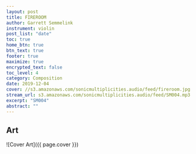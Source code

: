 ```yaml
---
layout: post
title: FIREROOM
author: Garrett Semmelink
instrument: violin
post_list: "date"
toc: true
home_btn: true
btn_text: true
footer: true
maximize: true
encrypted_text: false
toc_level: 4
category: Composition
date: 2019-12-04
cover: //s3.amazonaws.com/sonicmultiplicities.audio/feed/fireroom.jpg
stream_url: s3.amazonaws.com/sonicmultiplicities.audio/feed/SM004.mp3
excerpt: "SM004"
abstract: ""
---
```


## Art

![Cover Art]({{ page.cover  }})

